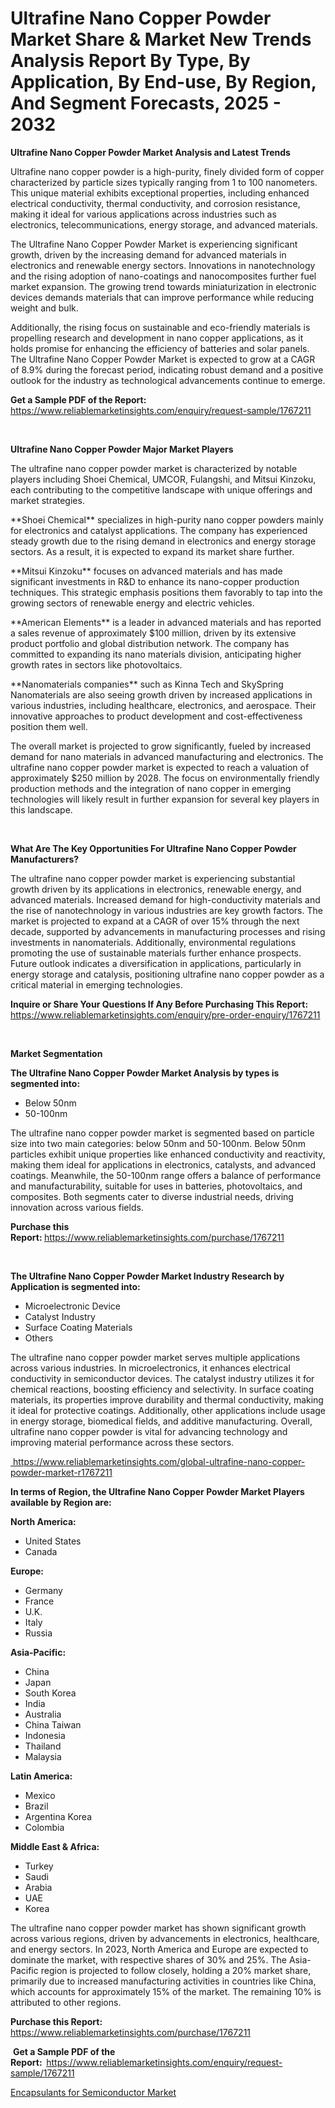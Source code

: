 <p><h1>Ultrafine Nano Copper Powder Market Share & Market New Trends Analysis Report By Type, By Application, By End-use, By Region, And Segment Forecasts, 2025 - 2032</h1></p><p><strong>Ultrafine Nano Copper Powder Market Analysis and Latest Trends</strong></p>
<p><p>Ultrafine nano copper powder is a high-purity, finely divided form of copper characterized by particle sizes typically ranging from 1 to 100 nanometers. This unique material exhibits exceptional properties, including enhanced electrical conductivity, thermal conductivity, and corrosion resistance, making it ideal for various applications across industries such as electronics, telecommunications, energy storage, and advanced materials.</p><p>The Ultrafine Nano Copper Powder Market is experiencing significant growth, driven by the increasing demand for advanced materials in electronics and renewable energy sectors. Innovations in nanotechnology and the rising adoption of nano-coatings and nanocomposites further fuel market expansion. The growing trend towards miniaturization in electronic devices demands materials that can improve performance while reducing weight and bulk.</p><p>Additionally, the rising focus on sustainable and eco-friendly materials is propelling research and development in nano copper applications, as it holds promise for enhancing the efficiency of batteries and solar panels. The Ultrafine Nano Copper Powder Market is expected to grow at a CAGR of 8.9% during the forecast period, indicating robust demand and a positive outlook for the industry as technological advancements continue to emerge.</p></p>
<p><strong>Get a Sample PDF of the Report:&nbsp;</strong> <a href="https://www.reliablemarketinsights.com/enquiry/request-sample/1767211?utm_campaign=2204&utm_medium=2&utm_source=Github&utm_content=ia&utm_term=06042025&utm_id=ultrafine-nano-copper-powder">https://www.reliablemarketinsights.com/enquiry/request-sample/1767211</a></p>
<p>&nbsp;</p>
<p><strong>Ultrafine Nano Copper Powder Major Market Players</strong></p>
<p><p>The ultrafine nano copper powder market is characterized by notable players including Shoei Chemical, UMCOR, Fulangshi, and Mitsui Kinzoku, each contributing to the competitive landscape with unique offerings and market strategies.</p><p>**Shoei Chemical** specializes in high-purity nano copper powders mainly for electronics and catalyst applications. The company has experienced steady growth due to the rising demand in electronics and energy storage sectors. As a result, it is expected to expand its market share further.</p><p>**Mitsui Kinzoku** focuses on advanced materials and has made significant investments in R&D to enhance its nano-copper production techniques. This strategic emphasis positions them favorably to tap into the growing sectors of renewable energy and electric vehicles.</p><p>**American Elements** is a leader in advanced materials and has reported a sales revenue of approximately $100 million, driven by its extensive product portfolio and global distribution network. The company has committed to expanding its nano materials division, anticipating higher growth rates in sectors like photovoltaics.</p><p>**Nanomaterials companies** such as Kinna Tech and SkySpring Nanomaterials are also seeing growth driven by increased applications in various industries, including healthcare, electronics, and aerospace. Their innovative approaches to product development and cost-effectiveness position them well.</p><p>The overall market is projected to grow significantly, fueled by increased demand for nano materials in advanced manufacturing and electronics. The ultrafine nano copper powder market is expected to reach a valuation of approximately $250 million by 2028. The focus on environmentally friendly production methods and the integration of nano copper in emerging technologies will likely result in further expansion for several key players in this landscape.</p></p>
<p>&nbsp;</p>
<p><strong>What Are The Key Opportunities For Ultrafine Nano Copper Powder Manufacturers?</strong></p>
<p><p>The ultrafine nano copper powder market is experiencing substantial growth driven by its applications in electronics, renewable energy, and advanced materials. Increased demand for high-conductivity materials and the rise of nanotechnology in various industries are key growth factors. The market is projected to expand at a CAGR of over 15% through the next decade, supported by advancements in manufacturing processes and rising investments in nanomaterials. Additionally, environmental regulations promoting the use of sustainable materials further enhance prospects. Future outlook indicates a diversification in applications, particularly in energy storage and catalysis, positioning ultrafine nano copper powder as a critical material in emerging technologies.</p></p>
<p><strong>Inquire or Share Your Questions If Any Before Purchasing This Report:</strong> <a href="https://www.reliablemarketinsights.com/enquiry/pre-order-enquiry/1767211?utm_campaign=2204&utm_medium=2&utm_source=Github&utm_content=ia&utm_term=06042025&utm_id=ultrafine-nano-copper-powder">https://www.reliablemarketinsights.com/enquiry/pre-order-enquiry/1767211</a></p>
<p>&nbsp;</p>
<p><strong>Market Segmentation</strong></p>
<p><strong>The Ultrafine Nano Copper Powder Market Analysis by types is segmented into:</strong></p>
<p><ul><li>Below 50nm</li><li>50-100nm</li></ul></p>
<p><p>The ultrafine nano copper powder market is segmented based on particle size into two main categories: below 50nm and 50-100nm. Below 50nm particles exhibit unique properties like enhanced conductivity and reactivity, making them ideal for applications in electronics, catalysts, and advanced coatings. Meanwhile, the 50-100nm range offers a balance of performance and manufacturability, suitable for uses in batteries, photovoltaics, and composites. Both segments cater to diverse industrial needs, driving innovation across various fields.</p></p>
<p><strong>Purchase this Report:&nbsp;</strong><a href="https://www.reliablemarketinsights.com/purchase/1767211?utm_campaign=2204&utm_medium=2&utm_source=Github&utm_content=ia&utm_term=06042025&utm_id=ultrafine-nano-copper-powder">https://www.reliablemarketinsights.com/purchase/1767211</a></p>
<p>&nbsp;</p>
<p><strong>The Ultrafine Nano Copper Powder Market Industry Research by Application is segmented into:</strong></p>
<p><ul><li>Microelectronic Device</li><li>Catalyst Industry</li><li>Surface Coating Materials</li><li>Others</li></ul></p>
<p><p>The ultrafine nano copper powder market serves multiple applications across various industries. In microelectronics, it enhances electrical conductivity in semiconductor devices. The catalyst industry utilizes it for chemical reactions, boosting efficiency and selectivity. In surface coating materials, its properties improve durability and thermal conductivity, making it ideal for protective coatings. Additionally, other applications include usage in energy storage, biomedical fields, and additive manufacturing. Overall, ultrafine nano copper powder is vital for advancing technology and improving material performance across these sectors.</p></p>
<p><a href="https://www.reliablemarketinsights.com/global-ultrafine-nano-copper-powder-market-r1767211?utm_campaign=2204&utm_medium=2&utm_source=Github&utm_content=ia&utm_term=06042025&utm_id=ultrafine-nano-copper-powder">&nbsp;https://www.reliablemarketinsights.com/global-ultrafine-nano-copper-powder-market-r1767211</a></p>
<p><strong>In terms of Region, the Ultrafine Nano Copper Powder Market Players available by Region are:</strong></p>
<p>
    <p> <strong> North America: </strong>
        <ul>
            <li>United States</li>
            <li>Canada</li>
        </ul>
        </p> 
    <p> <strong> Europe: </strong>
        <ul>
            <li>Germany</li>
            <li>France</li>
            <li>U.K.</li>
            <li>Italy</li>
            <li>Russia</li>
        </ul>
        </p> 
    <p> <strong> Asia-Pacific: </strong>
        <ul>
            <li>China</li>
            <li>Japan</li>
            <li>South Korea</li>
            <li>India</li>
            <li>Australia</li>
            <li>China Taiwan</li>
            <li>Indonesia</li>
            <li>Thailand</li>
            <li>Malaysia</li>
        </ul>
        </p> 
    <p> <strong> Latin America: </strong>
        <ul>
            <li>Mexico</li>
            <li>Brazil</li>
            <li>Argentina Korea</li>
            <li>Colombia</li>
        </ul>
        </p> 
    <p> <strong> Middle East & Africa: </strong>
        <ul>
            <li>Turkey</li>
            <li>Saudi</li>
            <li>Arabia</li>
            <li>UAE</li>
            <li>Korea</li>
        </ul>
    </p>
    </p>
<p><p>The ultrafine nano copper powder market has shown significant growth across various regions, driven by advancements in electronics, healthcare, and energy sectors. In 2023, North America and Europe are expected to dominate the market, with respective shares of 30% and 25%. The Asia-Pacific region is projected to follow closely, holding a 20% market share, primarily due to increased manufacturing activities in countries like China, which accounts for approximately 15% of the market. The remaining 10% is attributed to other regions.</p></p>
<p><strong>Purchase this Report: </strong><a href="https://www.reliablemarketinsights.com/purchase/1767211?utm_campaign=2204&utm_medium=2&utm_source=Github&utm_content=ia&utm_term=06042025&utm_id=ultrafine-nano-copper-powder">https://www.reliablemarketinsights.com/purchase/1767211</a></p>
<p>&nbsp;<strong>Get a Sample PDF of the Report:&nbsp;&nbsp;</strong><a href="https://www.reliablemarketinsights.com/enquiry/request-sample/1767211?utm_campaign=2204&utm_medium=2&utm_source=Github&utm_content=ia&utm_term=06042025&utm_id=ultrafine-nano-copper-powder">https://www.reliablemarketinsights.com/enquiry/request-sample/1767211</a></p>
<p><strong></strong></p>
<p><p><a href="https://github.com/tambraunrue691969/Market-Research-Report-List-1/blob/main/encapsulants-for-semiconductor-market.md?utm_campaign=2204&utm_medium=2&utm_source=Github&utm_content=ia&utm_term=06042025&utm_id=ultrafine-nano-copper-powder">Encapsulants for Semiconductor Market</a></p></p>